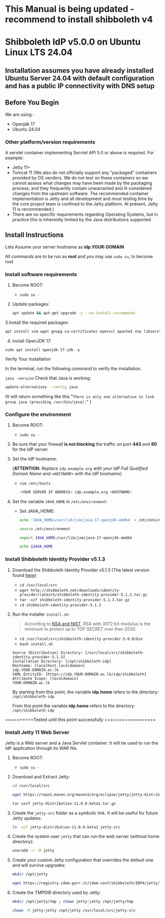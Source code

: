 # This Manual is being updated - recommend to install shibboleth v4

# Shibboleth IdP v5.0.0 on Ubuntu Linux LTS 24.04

Installation assumes you have already installed Ubuntu Server 24.04 with default configuration and has a public IP connectivity with DNS setup
 ---------------------------------------------------------------------
## Before You Begin

We are using :
* Openjdk 17
* Ubuntu 24.04

### Other platform/version requirements
A servlet container implementing Servlet API 5.0 or above is required. For example:
* Jetty 11+
* Tomcat 11
(We also do not officially support any "packaged" containers provided by OS vendors. We do not test on these containers so we cannot assess what changes may have been made by the packaging process, and they frequently contain unwarranted and ill-considered changes from the upstream software. The recommended container implementation is Jetty and all development and most testing time by the core project team is confined to the Jetty platform. At present, Jetty 11 is recommended.)
* There are no specific requirements regarding Operating Systems, but in practice this is inherently limited by the Java distributions supported

## Install Instructions
Lets Assume your server hostname as **idp.YOUR-DOMAIN**

All commands are to be run as **root** and you may use `sudo su`, to become root

### Install software requirements

1. Become ROOT:
   * `sudo su -`
   
2. Update packages:
   ```bash
   apt update && apt-get upgrade -y --no-install-recommends
   ```
   
3.Install the required packages:
   ```bash
   apt install vim wget gnupg ca-certificates openssl apache2 ntp libservlet3.1-java liblogback-java --no-install-recommends
   ```
4. Install OpenJDK 17:
```
sudo apt install openjdk-17-jdk -y
```

Verify Your Installation

In the terminal, run the following command to verify the installation.

```java -version```
Check that Java is working:
   ```bash
   update-alternatives --config java
   ```
   
   (It will return something like this "`There is only one alternative in link group java (providing /usr/bin/java):`" )

### Configure the environment

1. Become ROOT:
   * `sudo su -`
   
2. Be sure that your firewall **is not blocking** the traffic on port **443** and **80** for the IdP server.

3. Set the IdP hostname:

   (**ATTENTION**: *Replace `idp.example.org` with your IdP Full Qualified Domain Name and `<HOSTNAME>` with the IdP hostname*)

   * `vim /etc/hosts`

     ```bash
     <YOUR SERVER IP ADDRESS> idp.example.org <HOSTNAME>
     ```

4. Set the variable `JAVA_HOME` in `/etc/environment`:
   * Set JAVA_HOME:
     ```bash
     echo 'JAVA_HOME=/usr/lib/jvm/java-17-openjdk-amd64' > /etc/environment
     
     source /etc/environment

     export JAVA_HOME=/usr/lib/jvm/java-17-openjdk-amd64

     echo $JAVA_HOME
     ```
### Install Shibboleth Identity Provider v5.1.3

1. Download the Shibboleth Identity Provider v5.1.3 (The latest version found [here](https://shibboleth.net/downloads/identity-provider/)):
   * `cd /usr/local/src`
   * `wget http://shibboleth.net/downloads/identity-provider/latest5/shibboleth-identity-provider-5.1.3.tar.gz`
   * `tar -xzf shibboleth-identity-provider-5.1.3.tar.gz`
   * `cd shibboleth-identity-provider-5.1.3`

2. Run the installer `install.sh`:
   > According to [NSA and NIST](https://www.keylength.com/en/compare/), RSA with 3072 bit-modulus is the minimum to protect up to TOP SECRET over than 2030.

   * `cd /usr/local/src/shibboleth-identity-provider-5.0.0/bin`
   * `bash install.sh`

   ```
   Source (Distribution) Directory: [/usr/local/src/shibboleth-identity-provider-5.1.3]
   Installation Directory: [/opt/shibboleth-idp]
   Hostname: [localhost.localdomain]
   idp.YOUR-DOMAIN.ac.lk
   SAML EntityID: [https://idp.YOUR-DOMAIN.ac.lk/idp/shibboleth]
   Attribute Scope: [localdomain]
   YOUR-DOMAIN.ac.lk
   ```

   By starting from this point, the variable **idp.home** refers to the directory: `/opt/shibboleth-idp`
      
   From this point the variable **idp.home** refers to the directory: ```/opt/shibboleth-idp```

==========Tested until this point successfully ==================

### Install Jetty 11 Web Server
Jetty is a Web server and a Java Servlet container. It will be used to run the IdP application through its WAR file.

1. Become ROOT:
   * `sudo su -`

2. Download and Extract Jetty:
   ```bash
   cd /usr/local/src
   
   wget https://repo1.maven.org/maven2/org/eclipse/jetty/jetty-distribution/11.0.0.beta1/jetty-distribution-11.0.0.beta1.tar.gz
   
   tar xzvf jetty-distribution-11.0.0.beta1.tar.gz
   ```

3. Create the `jetty-src` folder as a symbolic link. It will be useful for future Jetty updates:
   ```bash
   ln -nsf jetty-distribution-11.0.0.beta1 jetty-src
   ```

4. Create the system user `jetty` that can run the web server (without home directory):
   ```bash
   useradd -r -M jetty
   ```

5. Create your custom Jetty configuration that overrides the default one and will survive upgrades:
   ```bash
   mkdir /opt/jetty
   
   wget https://registry.idem.garr.it/idem-conf/shibboleth/IDP4/jetty/start.ini -O /opt/jetty/start.ini
   ```

6. Create the TMPDIR directory used by Jetty:
   ```bash
   mkdir /opt/jetty/tmp ; chown jetty:jetty /opt/jetty/tmp
   
   chown -R jetty:jetty /opt/jetty /usr/local/src/jetty-src
   ```

